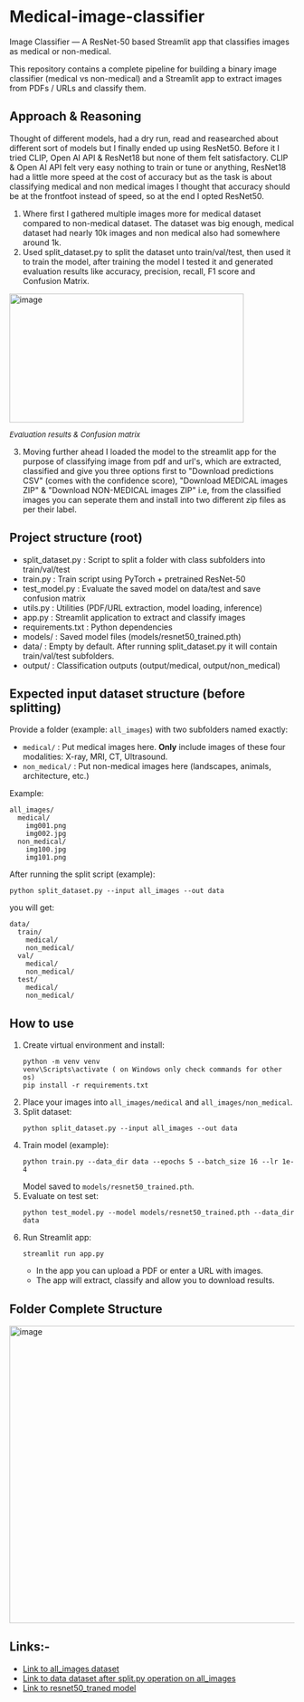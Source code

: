 # Medical-image-classifier
Image Classifier — A ResNet-50 based Streamlit app that classifies images as medical or non-medical. 

This repository contains a complete pipeline for building a binary image classifier (medical vs non-medical)
and a Streamlit app to extract images from PDFs / URLs and classify them.

## Approach & Reasoning
Thought of different models, had a dry run, read and reasearched about different sort of models but I finally ended up using ResNet50. Before it I tried CLIP, Open AI API & ResNet18 but none of them felt satisfactory. CLIP & Open AI API felt very easy nothing to train or tune or anything, ResNet18 had a little more speed at the cost of accuracy but as the task is about classifying medical and non medical images I thought that accuracy should be at the frontfoot instead of speed, so at the end I opted ResNet50. 
1. Where first I gathered multiple images more for medical dataset compared to non-medical dataset. The dataset was big enough, medical dataset had nearly 10k images and non medical also had somewhere around 1k.
2. Used split_dataset.py to split the dataset unto train/val/test, then used it to train the model, after training the model I tested it and generated evaluation results like accuracy, precision, recall, F1 score and Confusion Matrix.
 <img width="414" height="228" alt="image" src="https://github.com/user-attachments/assets/4ae77600-394d-461c-a158-1044d0014737" />
 <p style="font-size: small; font-style: italic;">Evaluation results & Confusion matrix</p>

3. Moving further ahead I loaded the model to the streamlit app for the purpose of classifying image from pdf and url's, which are extracted, classified and give you three options first to "Download predictions CSV" (comes with the confidence score), "Download MEDICAL images ZIP" & "Download NON-MEDICAL images ZIP" i.e, from the classified images you can seperate them and install into two different zip files as per their label.




## Project structure (root)
- split_dataset.py       : Script to split a folder with class subfolders into train/val/test
- train.py               : Train script using PyTorch + pretrained ResNet-50
- test_model.py          : Evaluate the saved model on data/test and save confusion matrix
- utils.py               : Utilities (PDF/URL extraction, model loading, inference)
- app.py                 : Streamlit application to extract and classify images
- requirements.txt       : Python dependencies
- models/                : Saved model files (models/resnet50_trained.pth)
- data/                  : Empty by default. After running split_dataset.py it will contain train/val/test subfolders.
- output/                : Classification outputs (output/medical, output/non_medical)

## Expected input dataset structure (before splitting)
Provide a folder (example: `all_images`) with two subfolders named exactly:
- `medical/`      : Put medical images here. **Only** include images of these four modalities: X-ray, MRI, CT, Ultrasound.
- `non_medical/`  : Put non-medical images here (landscapes, animals, architecture, etc.)

Example:
```
all_images/
  medical/
    img001.png
    img002.jpg
  non_medical/
    img100.jpg
    img101.png
```

After running the split script (example):
```
python split_dataset.py --input all_images --out data
```
you will get:
```
data/
  train/
    medical/
    non_medical/
  val/
    medical/
    non_medical/
  test/
    medical/
    non_medical/
```


## How to use
1. Create virtual environment and install:
   ```
   python -m venv venv
   venv\Scripts\activate ( on Windows only check commands for other os)
   pip install -r requirements.txt
   ```
2. Place your images into `all_images/medical` and `all_images/non_medical`.
3. Split dataset:
   ```
   python split_dataset.py --input all_images --out data
   ```
4. Train model (example):
   ```
   python train.py --data_dir data --epochs 5 --batch_size 16 --lr 1e-4
   ```
   Model saved to `models/resnet50_trained.pth`.
5. Evaluate on test set:
   ```
   python test_model.py --model models/resnet50_trained.pth --data_dir data
   ```
6. Run Streamlit app:
   ```
   streamlit run app.py
   ```
   - In the app you can upload a PDF or enter a URL with images.
   - The app will extract, classify and allow you to download results.



## Folder Complete Structure

<img width="850" height="526" alt="image" src="https://github.com/user-attachments/assets/58bd597a-5cf4-41dc-8ddd-ae5815703c2c" />



## Links:- 

   - [Link to all_images dataset](https://drive.google.com/drive/folders/10T-3wRP8-Ps4szhYR8zacDDZOib6UmF9?usp=sharing)
   - [Link to data dataset after split.py operation on all_images](https://drive.google.com/drive/folders/1FVnHA9e4V31fjiOC3lXNtcb8-QdHHb8_?usp=sharing)
   - [Link to resnet50_traned model](https://drive.google.com/drive/folders/1gOaF0GEBBtUw1clAk-k27h6ZJDXGgP9X?usp=sharing)
   








